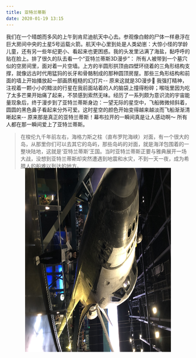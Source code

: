 ```yaml
---
title: 亚特兰蒂斯
date: 2020-01-19 13:15
---
```


我们在一个晴朗而多风的上午到肯尼迪航天中心去。参观像白鲸的尸体一样悬浮在巨大房间中央的土星5号运载火箭。航天中心里到处是人类幼崽：大惊小怪的学龄儿童，还有另一些年纪更小、看起来也更困惑。我的头发里沾满了海盐，黏呼呼的贴在脸上。排了很久的队去看一个“亚特兰蒂斯3D漫步”： 所有人被带到一个墓穴似的空房间里，面对着一片空墙。上方的半圆形拱顶由四壁环绕着的三角形结构支撑，就像远古时代用猛犸的长牙和骨骼制成的那种圆顶房屋。那些三角形结构和前面的墙上开始播放起一部画质粗糙的幻灯片-- 原来这就是3D漫步🤨 我强打精神，注视着一颗小小的黯淡的行星在我前面站着的人的脑袋上撞得粉碎；喉咙里因为吃了太多芒果开始痛了起来，不禁感到索然无味。经历了一系列颇为意识流的宇宙能量现象后，终于漫步到了亚特兰蒂斯身边：一望无际的星空中，飞船微微倾斜着，圆圆的黑色鼻子看起来分外可爱。这时星空的颜色开始变得越来越淡而飞船渐渐清晰起来-- 原来那是真正的亚特兰蒂斯！幕布拉开的一瞬间真是让人感动啊～ 所有人都在那一瞬间爱上了亚特兰蒂斯。

> 在梭伦九千年前左右，海格力斯之柱（直布罗陀海峡）对面，有一个很大的岛，从那里你们可以去其它的岛屿，那些岛屿的对面，就是海洋包围着的一整块陆地，这就是‘亚特兰蒂斯’王国。当时亚特兰蒂斯正要与雅典展开一场大战，没想到亚特兰蒂斯却突然遭遇到地震和水灾，不到一天一夜，成为希腊人的船难以到达的地方。

<br>
<br>

<img style="width:534px;height:400px;transform:rotate(90deg);" src="/assets/static/atlantis.png">

